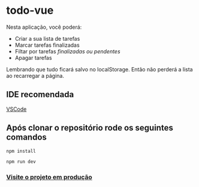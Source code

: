 # todo-vue

Nesta aplicação, você poderá:
<ul>
  <li>
     Criar a sua lista de tarefas
  </li>
  <li>
    Marcar tarefas finalizadas
  </li>
  <li>
    Filtar por tarefas <i>finalizadas ou pendentes</i>
  </li>
  <li>
    Apagar tarefas
  </li>
</ul>

Lembrando que tudo ficará salvo no localStorage. Então não perderá a lista ao recarregar a página.

## IDE recomendada

[VSCode](https://code.visualstudio.com/)

## Após clonar o repositório rode os seguintes comandos

```sh
npm install
```

```sh
npm run dev
```
### [Visite o projeto em produção](https://code.visualstudio.com/)
